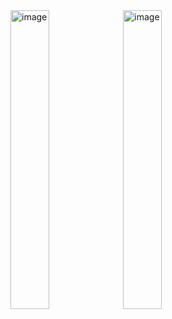 <img src="https://github.com/user-attachments/assets/7093c7b1-ce56-4c6d-ab4a-ccbf9f1b6385" alt="image" width="35%">
<img src="https://github.com/user-attachments/assets/8c653308-92e0-49bb-b27f-a429d3a26e2f" alt="image" width="35%">
